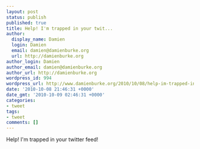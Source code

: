 ```yaml
---
layout: post
status: publish
published: true
title: Help! I'm trapped in your twit...
author:
  display_name: Damien
  login: Damien
  email: damien@damienburke.org
  url: http://damienburke.org
author_login: Damien
author_email: damien@damienburke.org
author_url: http://damienburke.org
wordpress_id: 994
wordpress_url: http://www.damienburke.org/2010/10/08/help-im-trapped-in-your-twit/
date: '2010-10-08 21:46:31 +0000'
date_gmt: '2010-10-09 02:46:31 +0000'
categories:
- tweet
tags:
- tweet
comments: []
---
```

<p>Help! I'm trapped in your twitter feed!</p>
